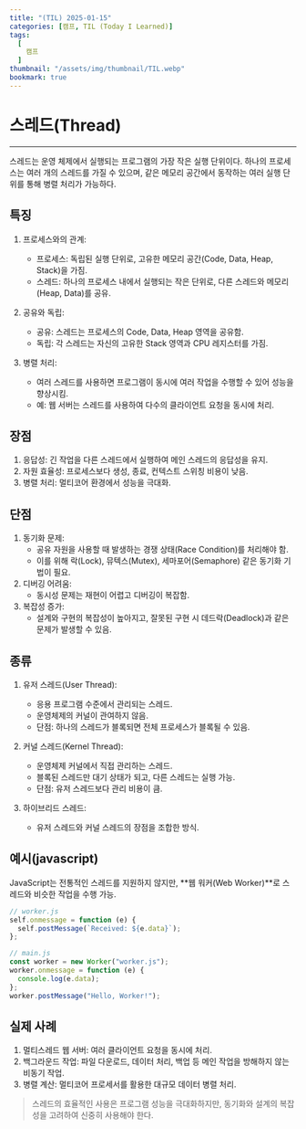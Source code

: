 ```yaml
---
title: "(TIL) 2025-01-15"
categories: [캠프, TIL (Today I Learned)]
tags:
  [
    캠프
  ]
thumbnail: "/assets/img/thumbnail/TIL.webp"
bookmark: true
---
```


# **스레드(Thread)**

---

스레드는 운영 체제에서 실행되는 프로그램의 가장 작은 실행 단위이다.
하나의 프로세스는 여러 개의 스레드를 가질 수 있으며, 같은 메모리 공간에서 동작하는 여러 실행 단위를 통해 병렬 처리가 가능하다.

## 특징

1. 프로세스와의 관계:

   - 프로세스: 독립된 실행 단위로, 고유한 메모리 공간(Code, Data, Heap, Stack)을 가짐.
   - 스레드: 하나의 프로세스 내에서 실행되는 작은 단위로, 다른 스레드와 메모리(Heap, Data)를 공유.

2. 공유와 독립:

   - 공유: 스레드는 프로세스의 Code, Data, Heap 영역을 공유함.
   - 독립: 각 스레드는 자신의 고유한 Stack 영역과 CPU 레지스터를 가짐.

3. 병렬 처리:
   - 여러 스레드를 사용하면 프로그램이 동시에 여러 작업을 수행할 수 있어 성능을 향상시킴.
   - 예: 웹 서버는 스레드를 사용하여 다수의 클라이언트 요청을 동시에 처리.

## 장점

1. 응답성: 긴 작업을 다른 스레드에서 실행하여 메인 스레드의 응답성을 유지.
2. 자원 효율성: 프로세스보다 생성, 종료, 컨텍스트 스위칭 비용이 낮음.
3. 병렬 처리: 멀티코어 환경에서 성능을 극대화.

## 단점

1. 동기화 문제:
   - 공유 자원을 사용할 때 발생하는 경쟁 상태(Race Condition)를 처리해야 함.
   - 이를 위해 락(Lock), 뮤텍스(Mutex), 세마포어(Semaphore) 같은 동기화 기법이 필요.
2. 디버깅 어려움:
   - 동시성 문제는 재현이 어렵고 디버깅이 복잡함.
3. 복잡성 증가:
   - 설계와 구현의 복잡성이 높아지고, 잘못된 구현 시 데드락(Deadlock)과 같은 문제가 발생할 수 있음.

## 종류

1. 유저 스레드(User Thread):

   - 응용 프로그램 수준에서 관리되는 스레드.
   - 운영체제의 커널이 관여하지 않음.
   - 단점: 하나의 스레드가 블록되면 전체 프로세스가 블록될 수 있음.

2. 커널 스레드(Kernel Thread):

   - 운영체제 커널에서 직접 관리하는 스레드.
   - 블록된 스레드만 대기 상태가 되고, 다른 스레드는 실행 가능.
   - 단점: 유저 스레드보다 관리 비용이 큼.

3. 하이브리드 스레드:
   - 유저 스레드와 커널 스레드의 장점을 조합한 방식.

## 예시(javascript)

JavaScript는 전통적인 스레드를 지원하지 않지만, **웹 워커(Web Worker)**로 스레드와 비슷한 작업을 수행 가능.

```javascript
// worker.js
self.onmessage = function (e) {
  self.postMessage(`Received: ${e.data}`);
};

// main.js
const worker = new Worker("worker.js");
worker.onmessage = function (e) {
  console.log(e.data);
};
worker.postMessage("Hello, Worker!");
```

## 실제 사례

1. 멀티스레드 웹 서버:
   여러 클라이언트 요청을 동시에 처리.
2. 백그라운드 작업:
   파일 다운로드, 데이터 처리, 백업 등 메인 작업을 방해하지 않는 비동기 작업.
3. 병렬 계산:
   멀티코어 프로세서를 활용한 대규모 데이터 병렬 처리.

> 스레드의 효율적인 사용은 프로그램 성능을 극대화하지만,
> 동기화와 설계의 복잡성을 고려하여 신중히 사용해야 한다.
